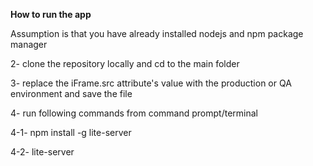 **How to run the app**

Assumption is that you have already installed nodejs and npm package manager

2- clone the repository locally and cd to the main folder 

3- replace the iFrame.src attribute's value with the production or QA environment and save the file

4- run following commands from command prompt/terminal

4-1- npm install -g lite-server

4-2- lite-server

